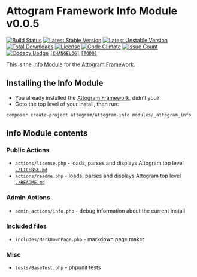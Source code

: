 # Attogram Framework Info Module v0.0.5

[![Build Status](https://travis-ci.org/attogram/attogram-info.svg?branch=master)](https://travis-ci.org/attogram/attogram-info)
[![Latest Stable Version](https://poser.pugx.org/attogram/attogram-info/v/stable)](https://packagist.org/packages/attogram/attogram-info)
[![Latest Unstable Version](https://poser.pugx.org/attogram/attogram-info/v/unstable)](https://packagist.org/packages/attogram/attogram-info)
[![Total Downloads](https://poser.pugx.org/attogram/attogram-info/downloads)](https://packagist.org/packages/attogram/attogram-info)
[![License](https://poser.pugx.org/attogram/attogram-info/license)](https://github.com/attogram/attogram-info/blob/master/LICENSE.md)
[![Code Climate](https://codeclimate.com/github/attogram/attogram-info/badges/gpa.svg)](https://codeclimate.com/github/attogram/attogram-info)
[![Issue Count](https://codeclimate.com/github/attogram/attogram-info/badges/issue_count.svg)](https://codeclimate.com/github/attogram/attogram-info)
[![Codacy Badge](https://api.codacy.com/project/badge/Grade/e9cf59f181944cedb746349dbcffa8a0)](https://www.codacy.com/app/attogram-project/attogram-info?utm_source=github.com&amp;utm_medium=referral&amp;utm_content=attogram/attogram-info&amp;utm_campaign=Badge_Grade)
[`[CHANGELOG]`](https://github.com/attogram/attogram-info/blob/master/CHANGELOG.md)
[`[TODO]`](https://github.com/attogram/attogram-info/blob/master/TODO.md)

This is the [Info Module](https://github.com/attogram/attogram-info) for the
[Attogram Framework](https://github.com/attogram/attogram).

## Installing the Info Module

* You already installed the
  [Attogram Framework](https://github.com/attogram/attogram), didn't you?
* Goto the top level of your install, then run:

```
composer create-project attogram/attogram-info modules/_attogram_info
```

## Info Module contents

### Public Actions

* `actions/license.php` - loads, parses and displays Attogram top level
  [`./LICENSE.md`](https://github.com/attogram/attogram/blob/master/LICENSE.md)
* `actions/readme.php` - loads, parses and displays Attogram top level
  [`./README.md`](https://github.com/attogram/attogram/blob/master/README.md)

### Admin Actions

* `admin_actions/info.php` - debug information about the current install

### Included files

* `includes/MarkDownPage.php` - markdown page maker

### Misc

* `tests/BaseTest.php` - phpunit tests
